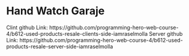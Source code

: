 <h1>Hand Watch Garaje</h1>
Clint github Link: https://github.com/programming-hero-web-course-4/b612-used-products-resale-clients-side-iamraselmolla
Server github Link: https://github.com/programming-hero-web-course-4/b612-used-products-resale-server-side-iamraselmolla
